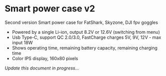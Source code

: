 # Smart power case v2

Second version Smart power case for FatShark, Skyzone, DJI fpv goggles

- Powered by a single Li-ion, output 8.2V or 12.6V (switching from menu)
- Usb Type-C, support QC 2.0/3.0, FastCharge charges 5V, 9V, 12V - max input 18W
- Shows operating time, remaining battery capacity, remaining charging time
- Color IPS display, 160x80 pixels


*Update this document in progress...*
